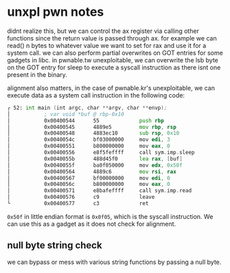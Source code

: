 # unxpl pwn notes

didnt realize this, but we can control the ax register via calling other functions
since the return value is passed through ax. for example we can read() n bytes to whatever
value we want to set for rax and use it for a system call. we can also perform partial
overwrites on GOT entries for some gadgets in libc. in pwnable.tw unexploitable, we can
overwrite the lsb byte on the GOT entry for sleep to execute a syscall instruction as
there isnt one present in the binary.

alignment also matters, in the case of pwnable.kr's unexploitable, we can execute data
as a system call instruction in the following code:

```asm
┌ 52: int main (int argc, char **argv, char **envp);
│           ; var void *buf @ rbp-0x10
│           0x00400544      55             push rbp
│           0x00400545      4889e5         mov rbp, rsp
│           0x00400548      4883ec10       sub rsp, 0x10
│           0x0040054c      bf03000000     mov edi, 3                  ; int s
│           0x00400551      b800000000     mov eax, 0
│           0x00400556      e8f5feffff     call sym.imp.sleep          ; int sleep(int s)
│           0x0040055b      488d45f0       lea rax, [buf]
│           0x0040055f      ba0f050000     mov edx, 0x50f              ; 1295 ; size_t nbyte
│           0x00400564      4889c6         mov rsi, rax                ; void *buf
│           0x00400567      bf00000000     mov edi, 0                  ; int fildes
│           0x0040056c      b800000000     mov eax, 0
│           0x00400571      e8bafeffff     call sym.imp.read           ; ssize_t read(int fildes, void *buf, size_t nbyte)
│           0x00400576      c9             leave
└           0x00400577      c3             ret
```

`0x50f` in little endian format is `0x0f05`, which is the syscall instruction. We can use
this as a gadget as it does not check for alignment.


## null byte string check

we can bypass or mess with various string functions by passing a null byte.

